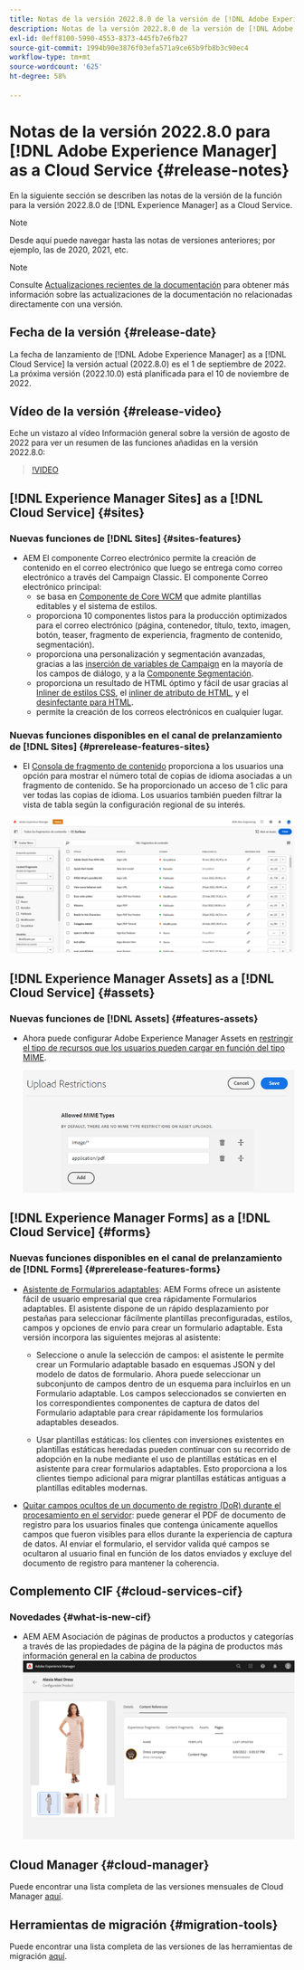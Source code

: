 ```yaml
---
title: Notas de la versión 2022.8.0 de la versión de [!DNL Adobe Experience Manager]  as a Cloud Service.
description: Notas de la versión 2022.8.0 de la versión de [!DNL Adobe Experience Manager]  as a Cloud Service.
exl-id: 0eff8100-5990-4553-8373-445fb7e6fb27
source-git-commit: 1994b90e3876f03efa571a9ce65b9fb8b3c90ec4
workflow-type: tm+mt
source-wordcount: '625'
ht-degree: 58%

---
```


# Notas de la versión 2022.8.0 para [!DNL Adobe Experience Manager] as a Cloud Service {#release-notes}

En la siguiente sección se describen las notas de la versión de la función para la versión 2022.8.0 de [!DNL Experience Manager] as a Cloud Service.

>[!NOTE]
>
>Desde aquí puede navegar hasta las notas de versiones anteriores; por ejemplo, las de 2020, 2021, etc.

>[!NOTE]
>
>Consulte [Actualizaciones recientes de la documentación](https://experienceleague.adobe.com/docs/experience-manager-release-information/aem-release-updates/doc-updates/documentation-updates.html?lang=es) para obtener más información sobre las actualizaciones de la documentación no relacionadas directamente con una versión.

## Fecha de la versión {#release-date}

La fecha de lanzamiento de [!DNL Adobe Experience Manager] as a [!DNL Cloud Service] la versión actual (2022.8.0) es el 1 de septiembre de 2022.
La próxima versión (2022.10.0) está planificada para el 10 de noviembre de 2022.

## Vídeo de la versión {#release-video}

Eche un vistazo al vídeo Información general sobre la versión de agosto de 2022 para ver un resumen de las funciones añadidas en la versión 2022.8.0:

>[!VIDEO](https://video.tv.adobe.com/v/346608/?quality=12)

## [!DNL Experience Manager Sites] as a [!DNL Cloud Service] {#sites}

### Nuevas funciones de [!DNL Sites] {#sites-features}

* AEM El componente Correo electrónico permite la creación de contenido en el correo electrónico que luego se entrega como correo electrónico a través del Campaign Classic. El componente Correo electrónico principal:
   * se basa en [Componente de Core WCM](https://github.com/adobe/aem-core-wcm-components) que admite plantillas editables y el sistema de estilos.
   * proporciona 10 componentes listos para la producción optimizados para el correo electrónico (página, contenedor, título, texto, imagen, botón, teaser, fragmento de experiencia, fragmento de contenido, segmentación).
   * proporciona una personalización y segmentación avanzadas, gracias a las [inserción de variables de Campaign](https://github.com/adobe/aem-core-email-components/wiki/RTE-Personalization) en la mayoría de los campos de diálogo, y a la [Componente Segmentación](https://github.com/adobe/aem-core-email-components/wiki/Segmentation-component-(Technical-Documentation)).
   * proporciona un resultado de HTML óptimo y fácil de usar gracias al [Inliner de estilos CSS](https://github.com/adobe/aem-core-email-components/wiki/HTML-Inliner:-Technical-documentation), el [inliner de atributo de HTML](https://github.com/adobe/aem-core-email-components/wiki/HTML-Inliner:-Technical-documentation), y el [desinfectante para HTML](https://github.com/adobe/aem-core-email-components/wiki/HTML-sanitizing:-Technical-documentation).
   * permite la creación de los correos electrónicos en cualquier lugar.

### Nuevas funciones disponibles en el canal de prelanzamiento de [!DNL Sites] {#prerelease-features-sites}

* El [Consola de fragmento de contenido](/help/sites-cloud/administering/content-fragments/content-fragments-console.md) proporciona a los usuarios una opción para mostrar el número total de copias de idioma asociadas a un fragmento de contenido. Se ha proporcionado un acceso de 1 clic para ver todas las copias de idioma. Los usuarios también pueden filtrar la vista de tabla según la configuración regional de su interés.

![Idiomas de fragmentos de contenido](/help/release-notes/assets/cfconsole-languages.png)

## [!DNL Experience Manager Assets] as a [!DNL Cloud Service] {#assets}

### Nuevas funciones de [!DNL Assets] {#features-assets}

* Ahora puede configurar Adobe Experience Manager Assets en [restringir el tipo de recursos que los usuarios pueden cargar en función del tipo MIME](/help/assets/configure-asset-upload-restrictions.md).

  ![Restricciones de carga de recursos](/help/assets/assets/asset-upload-restrictions.png)

## [!DNL Experience Manager Forms] as a [!DNL Cloud Service] {#forms}

### Nuevas funciones disponibles en el canal de prelanzamiento de [!DNL Forms] {#prerelease-features-forms}

* [Asistente de Formularios adaptables](/help/forms/creating-adaptive-form.md): AEM Forms ofrece un asistente fácil de usuario empresarial que crea rápidamente Formularios adaptables. El asistente dispone de un rápido desplazamiento por pestañas para seleccionar fácilmente plantillas preconfiguradas, estilos, campos y opciones de envío para crear un formulario adaptable. Esta versión incorpora las siguientes mejoras al asistente:

   * Seleccione o anule la selección de campos: el asistente le permite crear un Formulario adaptable basado en esquemas JSON y del modelo de datos de formulario. Ahora puede seleccionar un subconjunto de campos dentro de un esquema para incluirlos en un Formulario adaptable. Los campos seleccionados se convierten en los correspondientes componentes de captura de datos del Formulario adaptable para crear rápidamente los formularios adaptables deseados.

   * Usar plantillas estáticas: los clientes con inversiones existentes en plantillas estáticas heredadas pueden continuar con su recorrido de adopción en la nube mediante el uso de plantillas estáticas en el asistente para crear formularios adaptables. Esto proporciona a los clientes tiempo adicional para migrar plantillas estáticas antiguas a plantillas editables modernas.

* [Quitar campos ocultos de un documento de registro (DoR) durante el procesamiento en el servidor](/help/forms/generate-document-of-record-for-non-xfa-based-adaptive-forms.md): puede generar el PDF de documento de registro para los usuarios finales que contenga únicamente aquellos campos que fueron visibles para ellos durante la experiencia de captura de datos. Al enviar el formulario, el servidor valida qué campos se ocultaron al usuario final en función de los datos enviados y excluye del documento de registro para mantener la coherencia.

## Complemento CIF {#cloud-services-cif}

### Novedades {#what-is-new-cif}

* AEM AEM Asociación de páginas de productos a productos y categorías a través de las propiedades de página de la página de productos más información general en la cabina de productos
  ![asociación de página de cabina de productos](/help/assets/CIF/product_cockpit_page_association.png)

## Cloud Manager {#cloud-manager}

Puede encontrar una lista completa de las versiones mensuales de Cloud Manager [aquí](/help/implementing/cloud-manager/release-notes/current.md).

## Herramientas de migración {#migration-tools}

Puede encontrar una lista completa de las versiones de las herramientas de migración [aquí](/help/journey-migration/release-notes/release-notes-migration-tools-current.md).
